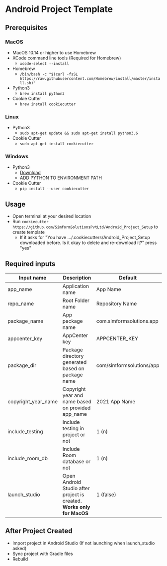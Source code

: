 # Android Project Template

## Prerequisites

### MacOS

* MacOS 10.14 or higher to use Homebrew
* XCode command line tools (Required for Homebrew)
    * ```xcode-select --install```
* Homebrew
    * ```/bin/bash -c "$(curl -fsSL https://raw.githubusercontent.com/Homebrew/install/master/install.sh)"```
* Python3
     * ```brew install python3```
* Cookie Cutter
    * ```brew install cookiecutter```

### Linux

* Python3
    * ```sudo apt-get update && sudo apt-get install python3.6```
* Cookie Cutter
    * ```sudo apt-get install cookiecutter```

### Windows

* Python3
    * [Download](https://www.python.org/downloads/)
    * ADD PYTHON TO ENVIRONMENT PATH
* Cookie Cutter
    * ```pip install --user cookiecutter```


## Usage

* Open terminal at your desired location
* Run ```cookiecutter https://github.com/SimformSolutionsPvtLtd/Android_Project_Setup``` to create template
    * If it asks for "You have .../.cookiecutters/Android_Project_Setup downloaded before. Is it okay to delete and re-download it?" press "yes"

## Required inputs

Input name | Description | Default
--- | --- | --- |
app_name | Application name | App Name
repo_name | Root Folder name | Repository Name
package_name | App package name | com.simformsolutions.app
appcenter_key | AppCenter key | APPCENTER_KEY
package_dir | Package directory generated based on package name | com/simformsolutions/app
copyright_year_name | Copyright year and name based on provided app_name | 2021 App Name
include_testing | Include testing in project or not | 1 (n)
include_room_db | Include Room database or not | 1 (n)
launch_studio | Open Android Studio after project is created. <b>Works only for MacOS</b> | 1 (false)

## After Project Created

* Import project in Android Studio (If not launching when launch_studio asked)
* Sync project with Gradle files
* Rebuild

